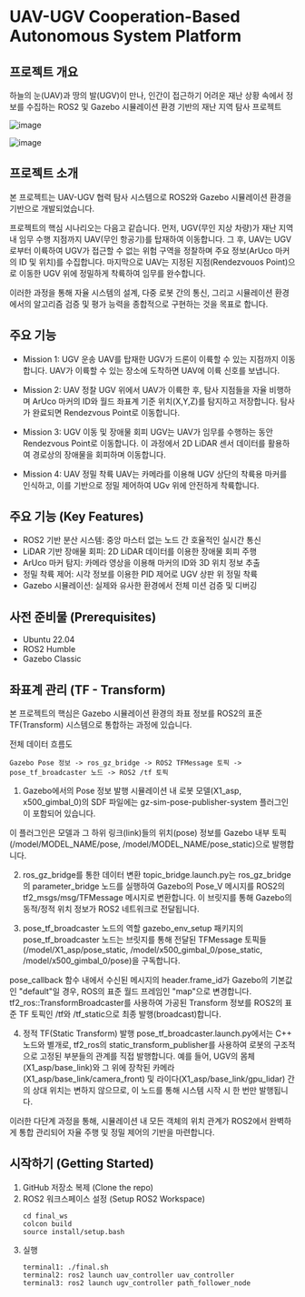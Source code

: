 # UAV-UGV Cooperation-Based Autonomous System Platform



## 프로젝트 개요
하늘의 눈(UAV)과 땅의 발(UGV)이 만나, 인간이 접근하기 어려운 재난 상황 속에서 정보를 수집하는 ROS2 및 Gazebo 시뮬레이션 환경 기반의 재난 지역 탐사 프로젝트

![image](https://github.com/user-attachments/assets/05c0f056-8759-4bab-bb83-4b3c6ba25cf8)

![image](https://github.com/user-attachments/assets/2a240d2c-8fde-43d9-b4c3-d03a5f92eac3)



## 프로젝트 소개
본 프로젝트는 UAV-UGV 협력 탐사 시스템으로 ROS2와 Gazebo 시뮬레이션 환경을 기반으로 개발되었습니다.

프로젝트의 핵심 시나리오는 다음고 같습니다. 먼저, UGV(무인 지상 차량)가 재난 지역 내 임무 수행 지점까지 UAV(무인 항공기)를 탑재하여 이동합니다. 그 후, UAV는 UGV로부터 이륙하여 UGV가 접근할 수 없는 위험 구역을 정찰하며 주요 정보(ArUco 마커의 ID 및 위치)를 수집합니다. 마지막으로 UAV는 지정된 지점(Rendezvouos Point)으로 이동한 UGV 위에 정밀하게 착륙하여 임무를 완수합니다.

이러한 과정을 통해 자율 시스템의 설계, 다중 로봇 간의 통신, 그리고 시뮬레이션 환경에서의 알고리즘 검증 및 평가 능력을 종합적으로 구현하는 것을 목표로 합니다.



## 주요 기능
- Mission 1: UGV 운송
  UAV를 탑재한 UGV가 드론이 이륙할 수 있는 지점까지 이동합니다. UAV가 이륙할 수 있는 장소에 도착하면 UAV에 이륙 신호를 보냅니다.

- Mission 2: UAV 정찰
  UGV 위에서 UAV가 이륙한 후, 탐사 지점들을 자율 비행하며 ArUco 마커의 ID와 월드 좌표계 기준 위치(X,Y,Z)를 탐지하고 저장합니다. 탐사가 완료되면 Rendezvous Point로 이동합니다.

- Mission 3: UGV 이동 및 장애물 회피
  UGV는 UAV가 임무를 수행하는 동안 Rendezvous Point로 이동합니다. 이 과정에서 2D LiDAR 센서 데이터를 활용하여 경로상의 장애물을 회피하며 이동합니다.

- Mission 4: UAV 정밀 착륙
  UAV는 카메라를 이용해 UGV 상단의 착륙용 마커를 인식하고, 이를 기반으로 정밀 제어하여 UGv 위에 안전하게 착륙합니다.



## 주요 기능 (Key Features)
- ROS2 기반 분산 시스템: 중앙 마스터 없는 노드 간 호율적인 실시간 통신
- LiDAR 기반 장애물 회피: 2D LiDAR 데이터를 이용한 장애물 회피 주행
- ArUco 마커 탐지: 카메라 영상을 이용해 마커의 ID와 3D 위치 정보 추출
- 정밀 착륙 제어: 시각 정보를 이용한 PID 제어로 UGV 상판 위 정밀 착륙
- Gazebo 시뮬레이션: 실제와 유사한 환경에서 전체 미션 검증 및 디버깅



## 사전 준비물 (Prerequisites)
- Ubuntu 22.04
- ROS2 Humble
- Gazebo Classic



## 좌표계 관리 (TF - Transform)
본 프로젝트의 핵심은 Gazebo 시뮬레이션 환경의 좌표 정보를 ROS2의 표준 TF(Transform) 시스템으로 통합하는 과정에 있습니다.

전체 데이터 흐름도
```
Gazebo Pose 정보 -> ros_gz_bridge -> ROS2 TFMessage 토픽 -> pose_tf_broadcaster 노드 -> ROS2 /tf 토픽
```

1. Gazebo에서의 Pose 정보 발행
시뮬레이션 내 로봇 모델(X1_asp, x500_gimbal_0)의 SDF 파일에는 gz-sim-pose-publisher-system 플러그인이 포함되어 있습니다.

이 플러그인은 모델과 그 하위 링크(link)들의 위치(pose) 정보를 Gazebo 내부 토픽(/model/MODEL_NAME/pose, /model/MODEL_NAME/pose_static)으로 발행합니다.

2. ros_gz_bridge를 통한 데이터 변환
topic_bridge.launch.py는 ros_gz_bridge의 parameter_bridge 노드를 실행하여 Gazebo의 Pose_V 메시지를 ROS2의 tf2_msgs/msg/TFMessage 메시지로 변환합니다.
이 브릿지를 통해 Gazebo의 동적/정적 위치 정보가 ROS2 네트워크로 전달됩니다.

3. pose_tf_broadcaster 노드의 역할
gazebo_env_setup 패키지의 pose_tf_broadcaster 노드는 브릿지를 통해 전달된 TFMessage 토픽들(/model/X1_asp/pose_static, /model/x500_gimbal_0/pose_static, /model/x500_gimbal_0/pose)을 구독합니다.

pose_callback 함수 내에서 수신된 메시지의 header.frame_id가 Gazebo의 기본값인 "default"일 경우, ROS의 표준 월드 프레임인 "map"으로 변경합니다.
tf2_ros::TransformBroadcaster를 사용하여 가공된 Transform 정보를 ROS2의 표준 TF 토픽인 /tf와 /tf_static으로 최종 발행(broadcast)합니다.

4. 정적 TF(Static Transform) 발행
pose_tf_broadcaster.launch.py에서는 C++ 노드와 별개로, tf2_ros의 static_transform_publisher를 사용하여 로봇의 구조적으로 고정된 부분들의 관계를 직접 발행합니다.
예를 들어, UGV의 몸체(X1_asp/base_link)와 그 위에 장착된 카메라(X1_asp/base_link/camera_front) 및 라이다(X1_asp/base_link/gpu_lidar) 간의 상대 위치는 변하지 않으므로, 이 노드를 통해 시스템 시작 시 한 번만 발행됩니다.


이러한 다단계 과정을 통해, 시뮬레이션 내 모든 객체의 위치 관계가 ROS2에서 완벽하게 통합 관리되어 자율 주행 및 정밀 제어의 기반을 마련합니다.


## 시작하기 (Getting Started)
1. GitHub 저장소 복제 (Clone the repo)
2. ROS2 워크스페이스 설정 (Setup ROS2 Workspace)
   ```
   cd final_ws
   colcon build
   source install/setup.bash
   ```
3. 실행
   ```
   terminal1: ./final.sh
   terminal2: ros2 launch uav_controller uav_controller
   terminal3: ros2 launch ugv_controller path_follower_node
   ```

